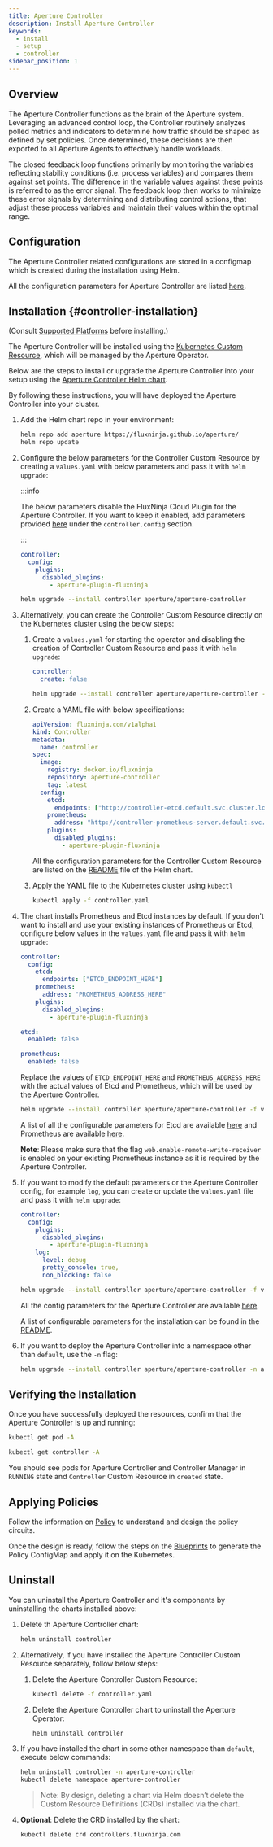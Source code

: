 ```yaml
---
title: Aperture Controller
description: Install Aperture Controller
keywords:
  - install
  - setup
  - controller
sidebar_position: 1
---
```


## Overview

The Aperture Controller functions as the brain of the Aperture system.
Leveraging an advanced control loop, the Controller routinely analyzes polled
metrics and indicators to determine how traffic should be shaped as defined by
set policies. Once determined, these decisions are then exported to all Aperture
Agents to effectively handle workloads.

The closed feedback loop functions primarily by monitoring the variables
reflecting stability conditions (i.e. process variables) and compares them
against set points. The difference in the variable values against these points
is referred to as the error signal. The feedback loop then works to minimize
these error signals by determining and distributing control actions, that adjust
these process variables and maintain their values within the optimal range.

## Configuration

The Aperture Controller related configurations are stored in a configmap which
is created during the installation using Helm.

All the configuration parameters for Aperture Controller are listed
[here](/references/configuration/controller.md).

## Installation {#controller-installation}

(Consult [Supported Platforms](/get-started/supported-platforms.md) before
installing.)

The Aperture Controller will be installed using the
[Kubernetes Custom Resource](https://kubernetes.io/docs/concepts/extend-kubernetes/api-extension/custom-resources/),
which will be managed by the Aperture Operator.

Below are the steps to install or upgrade the Aperture Controller into your
setup using the
[Aperture Controller Helm chart](https://artifacthub.io/packages/helm/aperture/aperture-controller).

By following these instructions, you will have deployed the Aperture Controller
into your cluster.

1. Add the Helm chart repo in your environment:

   ```bash
   helm repo add aperture https://fluxninja.github.io/aperture/
   helm repo update
   ```

2. Configure the below parameters for the Controller Custom Resource by creating
   a `values.yaml` with below parameters and pass it with `helm upgrade`:

   :::info

   The below parameters disable the FluxNinja Cloud Plugin for the Aperture
   Controller. If you want to keep it enabled, add parameters provided
   [here](/cloud/plugin.md#configuration) under the `controller.config` section.

   :::

   ```yaml
   controller:
     config:
       plugins:
         disabled_plugins:
           - aperture-plugin-fluxninja
   ```

   ```bash
   helm upgrade --install controller aperture/aperture-controller
   ```

3. Alternatively, you can create the Controller Custom Resource directly on the
   Kubernetes cluster using the below steps:

   1. Create a `values.yaml` for starting the operator and disabling the
      creation of Controller Custom Resource and pass it with `helm upgrade`:

      ```yaml
      controller:
        create: false
      ```

      ```bash
      helm upgrade --install controller aperture/aperture-controller -f values.yaml
      ```

   2. Create a YAML file with below specifications:

      ```yaml
      apiVersion: fluxninja.com/v1alpha1
      kind: Controller
      metadata:
        name: controller
      spec:
        image:
          registry: docker.io/fluxninja
          repository: aperture-controller
          tag: latest
        config:
          etcd:
            endpoints: ["http://controller-etcd.default.svc.cluster.local:2379"]
          prometheus:
            address: "http://controller-prometheus-server.default.svc.cluster.local:80"
          plugins:
            disabled_plugins:
              - aperture-plugin-fluxninja
      ```

      All the configuration parameters for the Controller Custom Resource are
      listed on the
      [README](https://artifacthub.io/packages/helm/aperture/aperture-controller#controller-custom-resource-parameters)
      file of the Helm chart.

   3. Apply the YAML file to the Kubernetes cluster using `kubectl`

      ```bash
      kubectl apply -f controller.yaml
      ```

4. The chart installs Prometheus and Etcd instances by default. If you don't
   want to install and use your existing instances of Prometheus or Etcd,
   configure below values in the `values.yaml` file and pass it with
   `helm upgrade`:

   ```yaml
   controller:
     config:
       etcd:
         endpoints: ["ETCD_ENDPOINT_HERE"]
       prometheus:
         address: "PROMETHEUS_ADDRESS_HERE"
       plugins:
         disabled_plugins:
           - aperture-plugin-fluxninja

   etcd:
     enabled: false

   prometheus:
     enabled: false
   ```

   Replace the values of `ETCD_ENDPOINT_HERE` and `PROMETHEUS_ADDRESS_HERE` with
   the actual values of Etcd and Prometheus, which will be used by the Aperture
   Controller.

   ```bash
   helm upgrade --install controller aperture/aperture-controller -f values.yaml
   ```

   A list of all the configurable parameters for Etcd are available
   [here](/references/configuration/controller.md#etcd) and Prometheus are
   available [here](/references/configuration/controller.md#prometheus).

   **Note**: Please make sure that the flag `web.enable-remote-write-receiver`
   is enabled on your existing Prometheus instance as it is required by the
   Aperture Controller.

5. If you want to modify the default parameters or the Aperture Controller
   config, for example `log`, you can create or update the `values.yaml` file
   and pass it with `helm upgrade`:

   ```yaml
   controller:
     config:
       plugins:
         disabled_plugins:
           - aperture-plugin-fluxninja
       log:
         level: debug
         pretty_console: true,
         non_blocking: false
   ```

   ```bash
   helm upgrade --install controller aperture/aperture-controller -f values.yaml
   ```

   All the config parameters for the Aperture Controller are available
   [here](/reference/configuration/controller.md).

   A list of configurable parameters for the installation can be found in the
   [README](https://artifacthub.io/packages/helm/aperture/aperture-controller#parameters).

6. If you want to deploy the Aperture Controller into a namespace other than
   `default`, use the `-n` flag:

   ```bash
   helm upgrade --install controller aperture/aperture-controller -n aperture-controller --create-namespace
   ```

## Verifying the Installation

Once you have successfully deployed the resources, confirm that the Aperture
Controller is up and running:

```bash
kubectl get pod -A

kubectl get controller -A
```

You should see pods for Aperture Controller and Controller Manager in `RUNNING`
state and `Controller` Custom Resource in `created` state.

## Applying Policies

Follow the information on [Policy](/concepts/policy/policy.md) to understand and
design the policy circuits.

Once the design is ready, follow the steps on the
[Blueprints](/get-started/blueprints.md) to generate the Policy ConfigMap and
apply it on the Kubernetes.

## Uninstall

You can uninstall the Aperture Controller and it's components by uninstalling
the charts installed above:

1. Delete th Aperture Controller chart:

   ```bash
   helm uninstall controller
   ```

2. Alternatively, if you have installed the Aperture Controller Custom Resource
   separately, follow below steps:

   1. Delete the Aperture Controller Custom Resource:

      ```bash
      kubectl delete -f controller.yaml
      ```

   2. Delete the Aperture Controller chart to uninstall the Aperture Operator:

      ```bash
      helm uninstall controller
      ```

3. If you have installed the chart in some other namespace than `default`,
   execute below commands:

   ```bash
   helm uninstall controller -n aperture-controller
   kubectl delete namespace aperture-controller
   ```

   > Note: By design, deleting a chart via Helm doesn’t delete the Custom
   > Resource Definitions (CRDs) installed via the chart.

4. **Optional**: Delete the CRD installed by the chart:

   ```bash
   kubectl delete crd controllers.fluxninja.com
   ```
